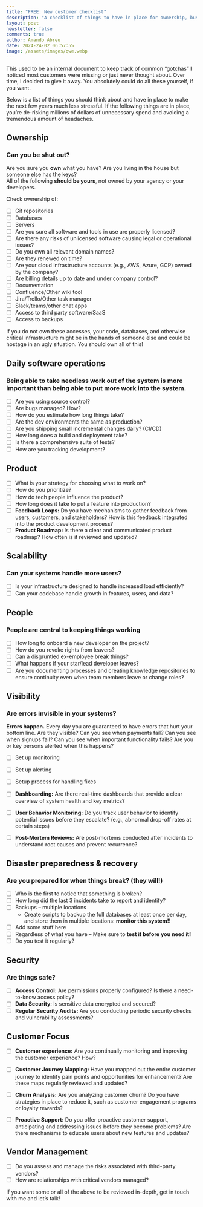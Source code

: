```yaml
---
title: "FREE: New customer checklist"
description: "A checklist of things to have in place for ownership, business continuity, and great product development"
layout: post
newsletter: false
comments: true
author: Amando Abreu
date: 2024-24-02 06:57:55
image: /assets/images/qwe.webp
---
```

This used to be an internal document to keep track of common “gotchas” I noticed most customers were missing or just never thought about. Over time, I decided to give it away. You absolutely could do all these yourself, if you want.

Below is a list of things you should think about and have in place to make the next few years much less stressful. If the following things are in place, you’re de-risking millions of dollars of unnecessary spend and avoiding a tremendous amount of headaches.

## Ownership

### Can you be shut out?

Are you sure you **own** what you have? Are you living in the house but someone else has the keys?   
All of the following **should be yours**, not owned by your agency or your developers.

Check ownership of:

- [ ] Git repositories
- [ ] Databases
- [ ] Servers
- [ ] Are you sure all software and tools in use are properly licensed?
- [ ] Are there any risks of unlicensed software causing legal or operational issues?
- [ ] Do you own all relevant domain names?
- [ ] Are they renewed on time?
- [ ] Are your cloud infrastructure accounts (e.g., AWS, Azure, GCP) owned by the company?
- [ ] Are billing details up to date and under company control?
- [ ] Documentation
- [ ] Confluence/Other wiki tool
- [ ] Jira/Trello/Other task manager
- [ ] Slack/teams/other chat apps
- [ ] Access to third party software/SaaS
- [ ] Access to backups

If you do not own these accesses, your code, databases, and otherwise critical infrastructure might be in the hands of someone else and could be hostage in an ugly situation. You should own all of this\!

## Daily software operations

### Being able to take needless work out of the system is more important than being able to put more work into the system.

- [ ] Are you using source control?
- [ ] Are bugs managed? How?
- [ ] How do you estimate how long things take?
- [ ] Are the dev environments the same as production?
- [ ] Are you shipping small incremental changes daily? (CI/CD)
- [ ] How long does a build and deployment take?
- [ ] Is there a comprehensive suite of tests?
- [ ] How are you tracking development?

## Product

- [ ] What is your strategy for choosing what to work on?
- [ ] How do you prioritize?
- [ ] How do tech people influence the product?
- [ ] How long does it take to put a feature into production?
- [ ] **Feedback Loops:** Do you have mechanisms to gather feedback from users, customers, and stakeholders? How is this feedback integrated into the product development process?
- [ ] **Product Roadmap:** Is there a clear and communicated product roadmap? How often is it reviewed and updated?

## Scalability

### Can your systems handle more users?

- [ ] Is your infrastructure designed to handle increased load efficiently?
- [ ] Can your codebase handle growth in features, users, and data?

## People

### People are central to keeping things working

- [ ] How long to onboard a new developer on the project?
- [ ] How do you revoke rights from leavers?
- [ ] Can a disgruntled ex-employee break things?
- [ ] What happens if your star/lead developer leaves?
- [ ] Are you documenting processes and creating knowledge repositories to ensure continuity even when team members leave or change roles?

## Visibility

### Are errors invisible in your systems?

**Errors happen.** Every day you are guaranteed to have errors that hurt your bottom line. Are they visible? Can you see when payments fail? Can you see when signups fail? Can you see when important functionality fails? Are you or key persons alerted when this happens?

- [ ] Set up monitoring
- [ ] Set up alerting
- [ ] Setup process for handling fixes
- [ ] **Dashboarding:** Are there real-time dashboards that provide a clear overview of system health and key metrics?
- [ ] **User Behavior Monitoring:** Do you track user behavior to identify potential issues before they escalate? (e.g., abnormal drop-off rates at certain steps)
- [ ] **Post-Mortem Reviews:** Are post-mortems conducted after incidents to understand root causes and prevent recurrence?



## Disaster preparedness & recovery

### Are you prepared for when things break? (they will\!)

- [ ] Who is the first to notice that something is broken?
- [ ] How long did the last 3 incidents take to report and identify?
- [ ] Backups – multiple locations  
  * Create scripts to backup the full databases at least once per day, and store them in multiple locations: **monitor this system\!\!**
- [ ] Add some stuff here
- [ ] Regardless of what you have – Make sure to **test it before you need it\!**
- [ ] Do you test it regularly?

## Security

### Are things safe?

- [ ] **Access Control:** Are permissions properly configured? Is there a need-to-know access policy?
- [ ] **Data Security**: Is sensitive data encrypted and secured?
- [ ] **Regular Security Audits:** Are you conducting periodic security checks and vulnerability assessments?

## Customer Focus

- [ ] **Customer experience:** Are you continually monitoring and improving the customer experience? How?
- [ ] **Customer Journey Mapping:** Have you mapped out the entire customer journey to identify pain points and opportunities for enhancement? Are these maps regularly reviewed and updated?
- [ ] **Churn Analysis:** Are you analyzing customer churn? Do you have strategies in place to reduce it, such as customer engagement programs or loyalty rewards?
- [ ] **Proactive Support:** Do you offer proactive customer support, anticipating and addressing issues before they become problems? Are there mechanisms to educate users about new features and updates?


## Vendor Management

- [ ] Do you assess and manage the risks associated with third-party vendors?
- [ ] How are relationships with critical vendors managed?

If you want some or all of the above to be reviewed in-depth, get in touch with me and let’s talk\!


<script>
// Clickable checkboxes
const checkboxes = document.querySelectorAll('input[type="checkbox"]');
checkboxes.forEach(checkbox => {
  // remove the disabled attribute; added by kramdown by default
  checkbox.removeAttribute('disabled');
});
</script>
